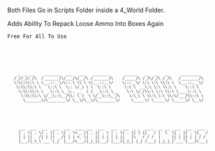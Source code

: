 Both Files Go in Scripts Folder inside a 4_World Folder.

Adds Ability To Repack Loose Ammo Into Boxes Again


<code>Free For All To Use<code> 


#

        __ __ __    ________  ___   ___   ________      ______   __  __   __     _________  
       /_//_//_/\  /_______/\/___/\/__/\ /_______/\    /_____/\ /_/\/_/\ /_/\   /________/\ 
       \:\\:\\:\ \ \__.::._\/\::.\ \\ \ \\__.::._\/    \:::__\/ \:\ \:\ \\:\ \  \__.::.__\/ 
        \:\\:\\:\ \   \::\ \  \:: \/_) \ \  \::\ \      \:\ \  __\:\ \:\ \\:\ \    \::\ \   
         \:\\:\\:\ \  _\::\ \__\:. __  ( (  _\::\ \__    \:\ \/_/\\:\ \:\ \\:\ \____\::\ \  
          \:\\:\\:\ \/__\::\__/\\: \ )  \ \/__\::\__/\    \:\_\ \ \\:\_\:\ \\:\/___/\\::\ \ 
           \_______\/\________\/ \__\/\__\/\________\/     \_____\/ \_____\/ \_____\/ \__\/ 


</hr>

         ___  ___  ___  ___  ___  ____ ___  ___   ___  ___  _ _  ____  __ __  ___  ___  ____
         | . \| . \| . || . \| . \<__ /| . || . \ | . \| . || | ||_  / |  \  \| . || . \|_  /
         | | ||   /| | ||  _/| | | <_ \|   || | | | | ||   |\   / / /  |     || | || | | / / 
         |___/|_\_\`___'|_|  |___/<___/|_|_||___/ |___/|_|_| |_| /___| |_|_|_|`___'|___//___|


